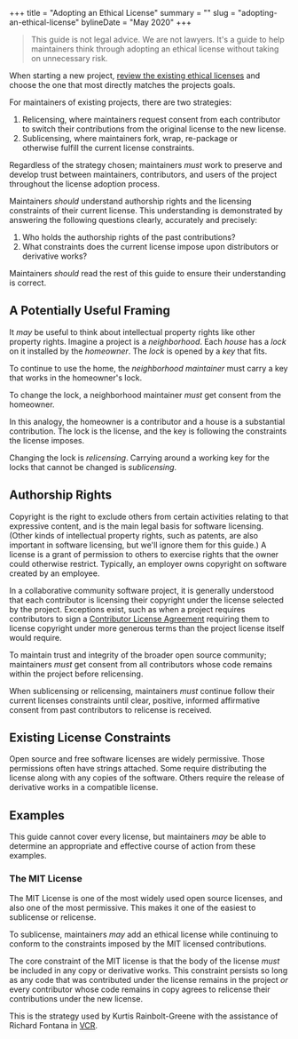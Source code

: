 +++
title = "Adopting an Ethical License"
summary = ""
slug = "adopting-an-ethical-license"
bylineDate = "May 2020"
+++

> This guide is not legal advice. We are not lawyers. It's a guide to help
maintainers think through adopting an ethical license without taking on
unnecessary risk.

When starting a new project, [review the existing ethical licenses](/licenses/)
and choose the one that most directly matches the projects goals.

For maintainers of existing projects, there are two strategies:

1. Relicensing, where maintainers request consent from each contributor to
   switch their contributions from the original license to the new license.
2. Sublicensing, where maintainers fork, wrap, re-package or otherwise fulfill
   the current license constraints.

Regardless of the strategy chosen; maintainers _must_ work to preserve and
develop trust between maintainers, contributors, and users of the project
throughout the license adoption process.

Maintainers _should_ understand authorship rights and the licensing constraints
of their current license. This understanding is demonstrated by answering the
following questions clearly, accurately and precisely:

1. Who holds the authorship rights of the past contributions?
2. What constraints does the current license impose upon distributors or
   derivative works?

Maintainers _should_ read the rest of this guide to ensure their understanding
is correct.

## A Potentially Useful Framing

It _may_ be useful to think about intellectual property rights like other
property rights. Imagine a project is a _neighborhood_. Each _house_ has a
_lock_ on it installed by the _homeowner_. The _lock_ is opened by a _key_ that
fits.

To continue to use the home, the _neighborhood maintainer_ must carry a key that
works in the homeowner's lock.

To change the lock, a neighborhood maintainer _must_ get consent from the
homeowner.

In this analogy, the homeowner is a contributor and a house is a substantial
contribution. The lock is the license, and the key is following the constraints
the license imposes.

Changing the lock is _relicensing_. Carrying around a working key for the
locks that cannot be changed is _sublicensing_.

## Authorship Rights

Copyright is the right to exclude others from certain activities relating to
that expressive content, and is the main legal basis for software licensing.
(Other kinds of intellectual property rights, such as patents, are also
important in software licensing, but we'll ignore them for this guide.) A
license is a grant of permission to others to exercise rights that the owner
could otherwise restrict. Typically, an employer owns copyright on software
created by an employee.

In a collaborative community software project, it is generally understood that
each contributor is licensing their copyright under the license selected by the
project. Exceptions exist, such as when a project requires contributors to sign
a
[Contributor License Agreement](https://en.wikipedia.org/wiki/Contributor_License_Agreement)
requiring them to license copyright under more generous terms than the project
license itself would require.

To maintain trust and integrity of the broader open source community;
maintainers _must_ get consent from all contributors whose code remains within
the project before relicensing.

When sublicensing or relicensing, maintainers _must_ continue follow their
current licenses constraints until clear, positive, informed affirmative consent
from past contributors to relicense is received.

## Existing License Constraints

Open source and free software licenses are widely permissive. Those permissions
often have strings attached. Some require distributing the license along with
any copies of the software. Others require the release of derivative works in a
compatible license.

## Examples

This guide cannot cover every license, but maintainers _may_ be able to
determine an appropriate and effective course of action from these examples.

### The MIT License

The MIT License is one of the most widely used open source licenses, and also
one of the most permissive. This makes it one of the easiest to sublicense or
relicense.

To sublicense, maintainers _may_ add an ethical license while continuing to
conform to the constraints imposed by the MIT licensed contributions.

The core constraint of the MIT license is that the body of the license _must_ be
included in any copy or derivative works. This constraint persists so long as
any code that was contributed under the license remains in the project _or_
every contributor whose code remains in copy agrees to relicense their
contributions under the new license.

This is the strategy used by Kurtis Rainbolt-Greene with the assistance of
Richard Fontana in
[VCR](https://github.com/vcr/vcr/blob/b87b1c1fedf7e12e92fa494b444ce9c6c579000d/LICENSE).
